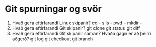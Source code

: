 # Git spurningar og svör

1. Hvað gera eftirfarandi Linux skipanir?
    cd - s
    ls -
    pwd -
    mkdir -
2. Hvað gera eftirfarandi Git skipanir?
    git clone
    git status
    git diff
3. Hvað gera eftirfarandi Git skipanir saman? Hvaða gagn er að þeirri aðgerð?
    git log
    git checkout
    git branch